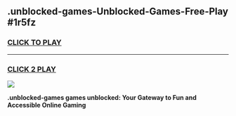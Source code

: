 
## .unblocked-games-Unblocked-Games-Free-Play #1r5fz
<h3>
<a href="https://us.freeplayer.one?title=.unblocked-games&ref=9M">CLICK TO PLAY</a></h3>
<hr>

<h3>
<a href="https://us.freeplayer.one?title=.unblocked-games&ref=9M">CLICK 2 PLAY</a>
  
</h3>

<a href="https://us.freeplayer.one?title=.unblocked-games&ref=9M"><img src="https://clearcache.store/games.png"></a>


**.unblocked-games games unblocked: Your Gateway to Fun and Accessible Online Gaming**
